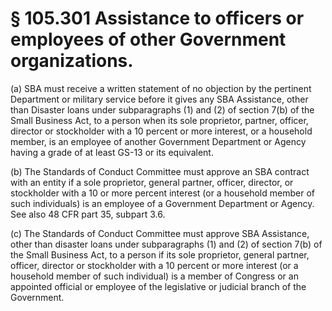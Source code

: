 # § 105.301   Assistance to officers or employees of other Government organizations.

(a) SBA must receive a written statement of no objection by the pertinent Department or military service before it gives any SBA Assistance, other than Disaster loans under subparagraphs (1) and (2) of section 7(b) of the Small Business Act, to a person when its sole proprietor, partner, officer, director or stockholder with a 10 percent or more interest, or a household member, is an employee of another Government Department or Agency having a grade of at least GS-13 or its equivalent. 


(b) The Standards of Conduct Committee must approve an SBA contract with an entity if a sole proprietor, general partner, officer, director, or stockholder with a 10 or more percent interest (or a household member of such individuals) is an employee of a Government Department or Agency. See also 48 CFR part 35, subpart 3.6. 


(c) The Standards of Conduct Committee must approve SBA Assistance, other than disaster loans under subparagraphs (1) and (2) of section 7(b) of the Small Business Act, to a person if its sole proprietor, general partner, officer, director or stockholder with a 10 percent or more interest (or a household member of such individual) is a member of Congress or an appointed official or employee of the legislative or judicial branch of the Government. 




